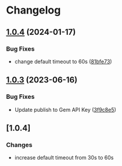 # Changelog

## [1.0.4](https://github.com/ShipEngine/shipengine-ruby/compare/v1.0.3...v1.0.4) (2024-01-17)


### Bug Fixes

* change default timeout to 60s ([81bfe73](https://github.com/ShipEngine/shipengine-ruby/commit/81bfe73feb0abc8a87aedb15e9b3935dd33d4da9))

## [1.0.3](https://github.com/ShipEngine/shipengine-ruby/compare/v1.0.2...v1.0.3) (2023-06-16)


### Bug Fixes

* Update publish to Gem API Key ([3f9c8e5](https://github.com/ShipEngine/shipengine-ruby/commit/3f9c8e5eec8147e2fb1b38a114fa0e2ff24a5f9e))

## [1.0.4]

### Changes

* increase default timeout from 30s to 60s

